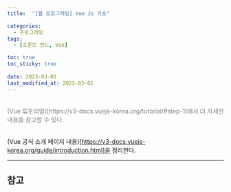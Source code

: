 ```yaml
---
title:  "[웹 프로그래밍] Vue Js 기초"

categories:
  - 프로그래밍
tags:
  - [프론트 엔드, Vue]

toc: true
toc_sticky: true
 
date: 2023-03-01
last_modified_at: 2023-03-01
---
```


<br/>

<div style="color:grey">(Vue 튜토리얼)[https://v3-docs.vuejs-korea.org/tutorial/#step-1]에서 더 자세한 내용을 참고할 수 있다.</div>

<br/>

(Vue 공식 소개 페이지 내용)[https://v3-docs.vuejs-korea.org/guide/introduction.html]을 정리한다.

---
<h2><b>참고</b></h2>